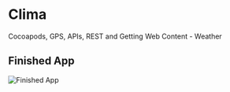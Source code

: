# Clima
Cocoapods, GPS, APIs, REST and Getting Web Content - Weather

## Finished App
![Finished App](https://github.com/londonappbrewery/Images/blob/master/Clima.gif)


